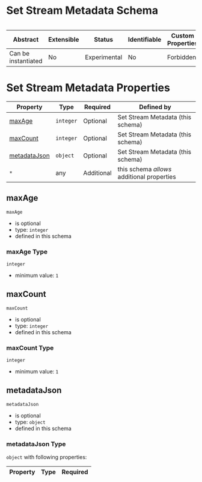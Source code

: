 
# Set Stream Metadata Schema

```
```


| Abstract | Extensible | Status | Identifiable | Custom Properties | Additional Properties | Defined In |
|----------|------------|--------|--------------|-------------------|-----------------------|------------|
| Can be instantiated | No | Experimental | No | Forbidden | Permitted | [metadata.schema.json](metadata.schema.json) |

# Set Stream Metadata Properties

| Property | Type | Required | Defined by |
|----------|------|----------|------------|
| [maxAge](#maxage) | `integer` | Optional | Set Stream Metadata (this schema) |
| [maxCount](#maxcount) | `integer` | Optional | Set Stream Metadata (this schema) |
| [metadataJson](#metadatajson) | `object` | Optional | Set Stream Metadata (this schema) |
| `*` | any | Additional | this schema *allows* additional properties |

## maxAge


`maxAge`
* is optional
* type: `integer`
* defined in this schema

### maxAge Type


`integer`
* minimum value: `1`






## maxCount


`maxCount`
* is optional
* type: `integer`
* defined in this schema

### maxCount Type


`integer`
* minimum value: `1`






## metadataJson


`metadataJson`
* is optional
* type: `object`
* defined in this schema

### metadataJson Type


`object` with following properties:


| Property | Type | Required |
|----------|------|----------|





